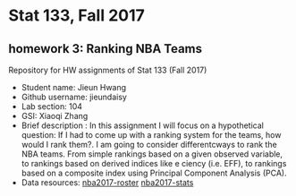 # Stat 133, Fall 2017
## homework 3: Ranking NBA Teams

Repository for HW assignments of Stat 133 (Fall 2017)

- Student name: Jieun Hwang
- Github username: jieundaisy
- Lab section: 104
- GSI: Xiaoqi Zhang
- Brief description : In this assignment I will focus on a hypothetical question: If I had to come up with a        ranking system for the teams, how would I rank them?. I am going to consider differentcways to rank the NBA teams. From simple rankings based on a given observed variable, to rankings based on derived indices like e ciency (i.e. EFF), to rankings based on a composite index using Principal Component Analysis (PCA).
- Data resources:
  [nba2017-roster](https://raw.githubusercontent.com/ucb-stat133/stat133-fall-2017/master/data/nba2017-roster.csv)
  [nba2017-stats](https://raw.githubusercontent.com/ucb-stat133/stat133-fall-2017/master/data/nba2017-stats.csv)





